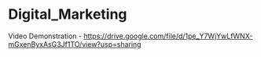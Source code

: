 # Digital_Marketing

Video Demonstration - https://drive.google.com/file/d/1pe_Y7WjYwLfWNX-mGxenByxAsG3Jf1TO/view?usp=sharing
